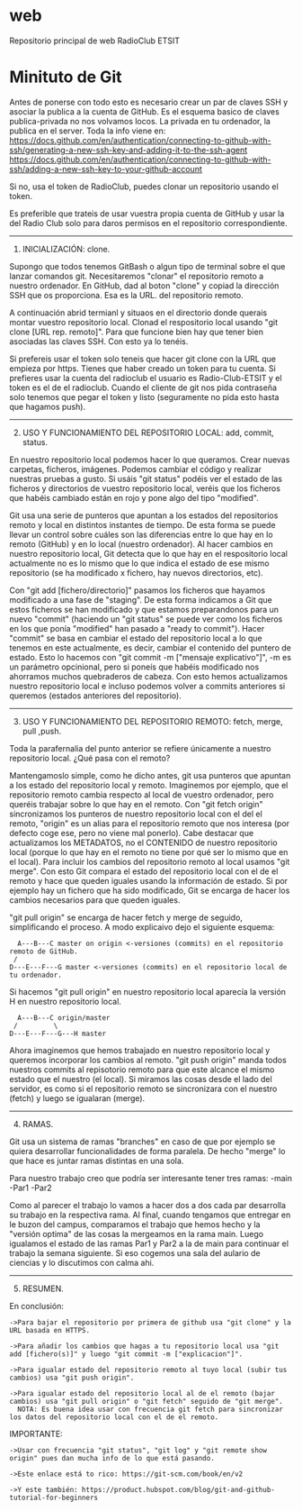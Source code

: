 # web
Repositorio principal de web RadioClub ETSIT

# Minituto de Git

Antes de ponerse con todo esto es necesario crear un par de claves SSH y asociar la publica a la cuenta de GitHub.
Es el esquema basico de claves publica-privada no nos volvamos locos. La privada en tu ordenador, la publica en el server.
Toda la info viene en:
https://docs.github.com/en/authentication/connecting-to-github-with-ssh/generating-a-new-ssh-key-and-adding-it-to-the-ssh-agent
https://docs.github.com/en/authentication/connecting-to-github-with-ssh/adding-a-new-ssh-key-to-your-github-account

Si no, usa el token de RadioClub, puedes clonar un repositorio usando el token.

Es preferible que trateis de usar vuestra propia cuenta de GitHub y usar la del Radio Club solo para daros
permisos en el repositorio correspondiente.

----------------------------------------------------------------------------------------------------------------------------------------------------
1. INICIALIZACIÓN: clone.

Supongo que todos tenemos GitBash o algun tipo de terminal sobre el que lanzar comandos git.
Necesitaremos "clonar" el repositorio remoto a nuestro ordenador. En GitHub, dad al boton "clone" y copiad la dirección SSH que os proporciona. Esa es la URL.
del repositorio remoto.

A continuación abrid termianl y situaos en el directorio donde querais montar vuestro repositorio local. Clonad el respositorio local usando "git clone [URL rep. remoto]".
Para que funcione bien hay que tener bien asociadas las claves SSH.
Con esto ya lo tenéis.

Si prefereis usar el token solo teneis que hacer git clone con la URL que empieza por https. Tienes que haber
creado un token para tu cuenta. Si prefieres usar la cuenta del radioclub el usuario es Radio-Club-ETSIT y el
token es el de el radioclub. Cuando el cliente de git nos pida contraseña solo tenemos que pegar el token y
listo (seguramente no pida esto hasta que hagamos push).

----------------------------------------------------------------------------------------------------------------------------------------------------
2. USO Y FUNCIONAMIENTO DEL REPOSITORIO LOCAL: add, commit, status.

En nuestro repositorio local podemos hacer lo que queramos. Crear nuevas carpetas, ficheros, imágenes. Podemos cambiar el código y realizar nuestras pruebas a gusto.
Si usáis "git status" podéis ver el estado de las ficheros y directorios de vuestro repositorio local, veréis que los ficheros que habéis cambiado están en rojo y pone algo del tipo
"modified".

Git usa una serie de punteros que apuntan a los estados del repositorios remoto y local en distintos instantes de tiempo. De esta forma se puede llevar un control
sobre cuáles son las diferencias entre lo que hay en lo remoto (GitHub) y en lo local (nuestro ordenador). Al hacer cambios en nuestro repositorio local, Git
detecta que lo que hay en el respositorio local actualmente no es lo mismo que lo que indica el estado de ese mismo repositorio (se ha modificado x fichero, hay nuevos
directorios, etc).

Con "git add [fichero/directorio]" pasamos los ficheros que hayamos modificado a una fase de "staging". De esta forma indicamos a Git que estos ficheros se han modificado
y que estamos preparandonos para un nuevo "commit" (haciendo un "git status" se puede ver como los ficheros en los que ponía "modified" han pasado a "ready to commit").
Hacer "commit" se basa en cambiar el estado del repositorio local a lo que tenemos en este actualmente, es decir, cambiar el contenido del puntero de estado.
Esto lo hacemos con "git commit -m ["mensaje explicativo"]", -m es un parámetro opcinional, pero si poneís que habéis modificado nos ahorramos muchos quebraderos de cabeza.
Con esto hemos actualizamos nuestro repositorio local e incluso podemos volver a commits anteriores si queremos (estados anteriores del repositorio).

----------------------------------------------------------------------------------------------------------------------------------------------------
3. USO Y FUNCIONAMIENTO DEL REPOSITORIO REMOTO: fetch, merge, pull ,push.

Toda la parafernalia del punto anterior se refiere únicamente a nuestro repositorio local. ¿Qué pasa con el remoto?

Mantengamoslo simple, como he dicho antes, git usa punteros que apuntan a los estado del repositorio local y remoto. Imaginemos por ejemplo, que el repositorio remoto
cambia respecto al local de vuestro ordenador, pero queréis trabajar sobre lo que hay en el remoto. Con "git fetch origin" sincronizamos los punteros de nuestro repositorio
local con el del el remoto, "origin" es un alias para el repositorio remoto que nos interesa (por defecto coge ese, pero no viene mal ponerlo). Cabe destacar que
actualizamos los METADATOS, no el CONTENIDO de nuestro repositorio local (porque lo que hay en el remoto no tiene por qué ser lo mismo que en el local). Para incluir los cambios
del repositorio remoto al local usamos "git merge". Con esto Git compara el estado del repositorio local con el de el remoto y hace que queden iguales usando la información
de estado. Si por ejemplo hay un fichero que ha sido modificado, Git se encarga de hacer los cambios necesarios para que queden iguales.

"git pull origin" se encarga de hacer fetch y merge de seguido, simplificando el proceso. A modo explicaivo dejo el siguiente esquema:

 	  A---B---C master on origin <-versiones (commits) en el repositorio remoto de GitHub.
	 /
    D---E---F---G master <-versiones (commits) en el repositorio local de tu ordenador.

Si hacemos "git pull origin" en nuestro repositorio local aparecía la versión H en nuestro repositorio local.

	  A---B---C origin/master
	 /         \
    D---E---F---G---H master


Ahora imaginemos que hemos trabajado en nuestro repositorio local y queremos incorporar los cambios al remoto. "git push origin" manda todos nuestros commits al repisotorio remoto
para que este alcance el mismo estado que el nuestro (el local). Si miramos las cosas desde el lado del servidor, es como si el repositorio remoto se sincronizara con el nuestro (fetch)
y luego se igualaran (merge).

---------------------------------------------------------------------------------------------------------------------------------------------------------
4. RAMAS.

Git usa un sistema de ramas "branches" en caso de que por ejemplo se quiera desarrollar funcionalidades de forma paralela. De hecho "merge" lo que hace es juntar ramas distintas en una sola.

Para nuestro trabajo creo que podría ser interesante tener tres ramas:
-main
-Par1
-Par2

Como al parecer el trabajo lo vamos a hacer dos a dos cada par desarrolla su trabajo en la respectiva rama. Al final, cuando tengamos que entregar
en le buzon del campus, comparamos el trabajo que hemos hecho y la "versión optima" de las cosas la mergeamos en la rama main. Luego
igualamos el estado de las ramas Par1 y Par2 a la de main para continuar el trabajo la semana siguiente. Si eso cogemos una sala del aulario
de ciencias y lo discutimos con calma ahi.

---------------------------------------------------------------------------------------------------------------------------------------------------------

5. RESUMEN.

En conclusión:

	->Para bajar el repositorio por primera de github usa "git clone" y la URL basada en HTTPS.

	->Para añadir los cambios que hagas a tu repositorio local usa "git add [fichero(s)]" y luego "git commit -m ["explicacion"]".

	->Para igualar estado del repositorio remoto al tuyo local (subir tus cambios) usa "git push origin".

	->Para igualar estado del repositorio local al de el remoto (bajar cambios) usa "git pull origin" o "git fetch" seguido de "git merge".
	  NOTA: Es buena idea usar con frecuencia git fetch para sincronizar los datos del repositorio local con el de el remoto.

IMPORTANTE:

	->Usar con frecuencia "git status", "git log" y "git remote show origin" pues dan mucha info de lo que está pasando.

	->Este enlace está to rico: https://git-scm.com/book/en/v2

	->Y este también: https://product.hubspot.com/blog/git-and-github-tutorial-for-beginners
